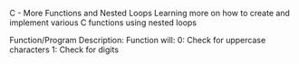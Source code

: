 C - More Functions and Nested Loops
Learning more on how to create and implement various C functions using nested loops

Function/Program Description:
Function will:
0: Check for uppercase characters
1: Check for digits